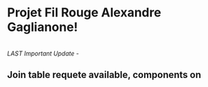<h1>Projet Fil Rouge Alexandre Gaglianone! </h1>
<br>
<em>LAST Important Update - </em>
<h2>Join table requete available, components on</h2>